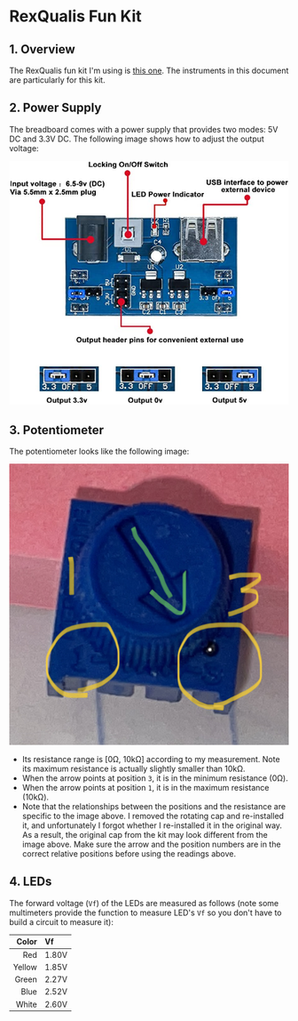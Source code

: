 # RexQualis Fun Kit

## 1. Overview

The RexQualis fun kit I'm using is [this one](https://www.amazon.com/dp/B073ZC68QG). The instruments in this document are particularly for this kit.

## 2. Power Supply

The breadboard comes with a power supply that provides two modes: 5V DC and 3.3V DC. The following image shows how to adjust the output voltage:

![RexQualis Output Voltage](./RexQualis/Power-supply.jpg)

## 3. Potentiometer

The potentiometer looks like the following image:

![RexQualis Potentiometer](./RexQualis/Potentiometer.jpeg)

- Its resistance range is [0Ω, 10kΩ] according to my measurement. Note its maximum resistance is actually slightly smaller than 10kΩ.
- When the arrow points at position `3`, it is in the minimum resistance (0Ω).
- When the arrow points at position `1`, it is in the maximum resistance (10kΩ).
- Note that the relationships between the positions and the resistance are specific to the image above. I removed the rotating cap and re-installed it, and unfortunately I forgot whether I re-installed it in the original way. As a result, the original cap from the kit may look different from the image above. Make sure the arrow and the position numbers are in the correct relative positions before using the readings above.

## 4. LEDs

The forward voltage (`Vf`) of the LEDs are measured as follows (note some multimeters provide the function to measure LED's `Vf` so you don't have to build a circuit to measure it):

| Color | Vf |
|------:|:---|
| Red | 1.80V |
| Yellow | 1.85V |
| Green | 2.27V |
| Blue | 2.52V |
| White | 2.60V |
